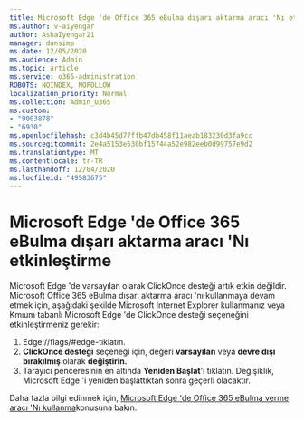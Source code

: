 ```yaml
---
title: Microsoft Edge 'de Office 365 eBulma dışarı aktarma aracı 'Nı etkinleştirme
ms.author: v-aiyengar
author: AshaIyengar21
manager: dansimp
ms.date: 12/05/2020
ms.audience: Admin
ms.topic: article
ms.service: o365-administration
ROBOTS: NOINDEX, NOFOLLOW
localization_priority: Normal
ms.collection: Admin_O365
ms.custom:
- "9003878"
- "6930"
ms.openlocfilehash: c3d4b45d77ffb47db458f11aeab183230d3fa9cc
ms.sourcegitcommit: 2e4a5153e530bf15744a52e982eeb0d99757e9d2
ms.translationtype: MT
ms.contentlocale: tr-TR
ms.lasthandoff: 12/04/2020
ms.locfileid: "49583675"
---
```

# <a name="enable-office-365-ediscovery-export-tool-in-microsoft-edge"></a>Microsoft Edge 'de Office 365 eBulma dışarı aktarma aracı 'Nı etkinleştirme

Microsoft Edge 'de varsayılan olarak ClickOnce desteği artık etkin değildir. Microsoft Office 365 eBulma dışarı aktarma aracı 'nı kullanmaya devam etmek için, aşağıdaki şekilde Microsoft Internet Explorer kullanmanız veya Kmıum tabanlı Microsoft Edge 'de ClickOnce desteği seçeneğini etkinleştirmeniz gerekir:

1. Edge://flags/#edge-tıklatın.
1. **ClickOnce desteği** seçeneği için, değeri **varsayılan** veya **devre dışı bırakılmış** olarak **değiştirin.**
1. Tarayıcı penceresinin en altında **Yeniden Başlat**'ı tıklatın. Değişiklik, Microsoft Edge 'i yeniden başlattıktan sonra geçerli olacaktır.

Daha fazla bilgi edinmek için, [Microsoft Edge 'de Office 365 eBulma verme aracı 'Nı kullanma](https://go.microsoft.com/fwlink/?linkid=2111611)konusuna bakın.
